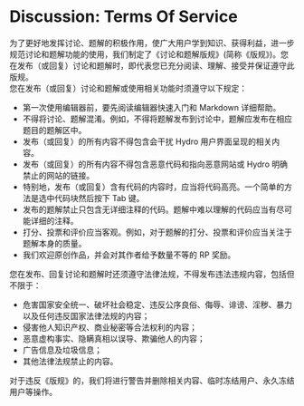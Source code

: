 # Discussion: Terms Of Service

为了更好地发挥讨论、题解的积极作用，使广大用户学到知识、获得利益，进一步规范讨论和题解功能的使用，我们制定了《讨论和题解版规》(简称《版规》)。您在发布（或回复）讨论和题解时，即代表您已充分阅读、理解、接受并保证遵守此版规。  
您在发布（或回复）讨论和题解或使用相关功能时须遵守以下规定：  

- 第一次使用编辑器前，要先阅读编辑器快速入门和 Markdown 详细帮助。  
- 不得将讨论、题解混淆。例如，不得将题解发布到讨论中，题解应发布在相应题目的题解区中。  
- 发布（或回复）的所有内容不得包含会干扰 Hydro 用户界面呈现的相关内容。  
- 发布（或回复）的所有内容不得包含恶意代码和指向恶意网站或 Hydro 明确禁止的网站的链接。  
- 特别地，发布（或回复）含有代码的内容时，应当将代码高亮。一个简单的方法是选中代码块然后按下 Tab 键。  
- 发布的题解禁止只包含无详细注释的代码。题解中难以理解的代码应当有尽可能详细的注释。  
- 打分、投票和评价应当客观。例如，对于题解的打分、投票和评价应当关注于题解本身的质量。  
- 我们欢迎原创作品，并会对其作者给予数量不等的 RP 奖励。  

您在发布、回复讨论和题解时还须遵守法律法规，不得发布违法违规内容，包括但不限于：  

- 危害国家安全统一、破坏社会稳定、违反公序良俗、侮辱、诽谤、淫秽、暴力以及任何违反国家法律法规的内容；  
- 侵害他人知识产权、商业秘密等合法权利的内容；  
- 恶意虚构事实、隐瞒真相以误导、欺骗他人的内容；  
- 广告信息及垃圾信息；  
- 其他法律法规禁止的内容。  

对于违反《版规》的，我们将进行警告并删除相关内容、临时冻结用户、永久冻结用户等操作。  